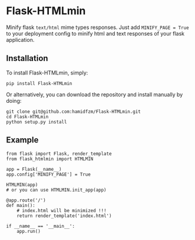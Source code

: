 Flask-HTMLmin
=============

Minify flask `text/html` mime types responses.
Just add `MINIFY_PAGE = True` to your deployment config to minify html and text responses of your flask application.


Installation
------------
To install Flask-HTMLmin, simply:

    pip install Flask-HTMLmin

Or alternatively, you can download the repository and install manually by doing:

    git clone git@github.com:hamidfzm/Flask-HTMLmin.git
    cd Flask-HTMLmin
    python setup.py install


Example
-------

    from flask import Flask, render_template
    from flask_htmlmin import HTMLMIN
    
    app = Flask(__name__)
    app.config['MINIFY_PAGE'] = True
    
    HTMLMIN(app)
    # or you can use HTMLMIN.init_app(app)
    
    @app.route('/')
    def main():
        # index.html will be minimized !!!
        return render_template('index.html')
    
    if __name__ == '__main__':
        app.run()
